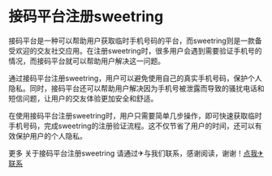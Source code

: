 # 接码平台注册sweetring

接码平台是一种可以帮助用户获取临时手机号码的平台，而sweetring则是一款备受欢迎的交友社交应用。在注册sweetring时，很多用户会遇到需要验证手机号的情况，而接码平台就可以帮助用户解决这一问题。

通过接码平台注册sweetring，用户可以避免使用自己的真实手机号码，保护个人隐私。同时，接码平台还可以帮助用户解决因为手机号被泄露而导致的骚扰电话和短信问题，让用户的交友体验更加安全和舒适。

在使用接码平台注册sweetring时，用户只需要简单几步操作，即可快速获取临时手机号码，完成sweetring的注册验证流程。这不仅节省了用户的时间，还可以有效保护用户的个人隐私。

更多 关于接码平台注册sweetring 请通过✈与我们联系，感谢阅读，谢谢！[点我✈联系](https://add.k02.cc)